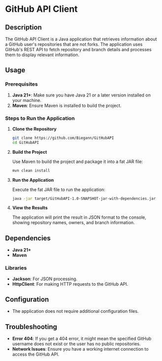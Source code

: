 # GitHub API Client

## Description

The GitHub API Client is a Java application that retrieves information about a GitHub user's repositories that are not forks. The application uses GitHub's REST API to fetch repository and branch details and processes them to display relevant information.

## Usage

### Prerequisites

1. **Java 21+**: Make sure you have Java 21 or a later version installed on your machine.
2. **Maven**: Ensure Maven is installed to build the project.

### Steps to Run the Application

1. **Clone the Repository**

    ```bash
    git clone https://github.com/Biegann/GitHubAPI
    cd GitHubAPI
    ```

2. **Build the Project**

   Use Maven to build the project and package it into a fat JAR file:

    ```bash
    mvn clean install
    ```

3. **Run the Application**

   Execute the fat JAR file to run the application:

    ```bash
    java -jar target/GitHubAPI-1.0-SNAPSHOT-jar-with-dependencies.jar
    ```

4. **View the Results**

   The application will print the result in JSON format to the console, showing repository names, owners, and branch information.

## Dependencies

- **Java 21+**
- **Maven**

### Libraries

- **Jackson**: For JSON processing.
- **HttpClient**: For making HTTP requests to the GitHub API.

## Configuration

- The application does not require additional configuration files.

## Troubleshooting

- **Error 404**: If you get a 404 error, it might mean the specified GitHub username does not exist or the user has no public repositories.
- **Network Issues**: Ensure you have a working internet connection to access the GitHub API.




